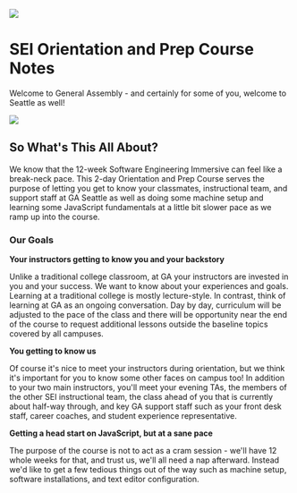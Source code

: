 ![](https://res.cloudinary.com/briezh/image/upload/v1582916398/ga_cog_qrs1ur.png)

# SEI Orientation and Prep Course Notes

Welcome to General Assembly - and certainly for some of you, welcome to Seattle as well!

![](https://res.cloudinary.com/briezh/image/upload/v1539805526/spaceneedle_ga_sea_ykjk40.jpg)

## So What's This All About?

We know that the 12-week Software Engineering Immersive can feel like a break-neck pace. This 2-day Orientation and Prep Course serves the purpose of letting you get to know your classmates, instructional team, and support staff at GA Seattle as well as doing some machine setup and learning some JavaScript fundamentals at a little bit slower pace as we ramp up into the course.

### Our Goals

**Your instructors getting to know you and your backstory**

Unlike a traditional college classroom, at GA your instructors are invested in you and your success. We want to know about your experiences and goals. Learning at a traditional college is mostly lecture-style. In contrast, think of learning at GA as an ongoing conversation. Day by day, curriculum will be adjusted to the pace of the class and there will be opportunity near the end of the course to request additional lessons outside the baseline topics covered by all campuses.

**You getting to know us**

Of course it's nice to meet your instructors during orientation, but we think it's important for you to know some other faces on campus too! In addition to your two main instructors, you'll meet your evening TAs, the members of the other SEI instructional team, the class ahead of you that is currently about half-way through, and key GA support staff such as your front desk staff, career coaches, and student experience representative.

**Getting a head start on JavaScript, but at a sane pace**

The purpose of the course is not to act as a cram session - we'll have 12 whole weeks for that, and trust us, we'll all need a nap afterward. Instead we'd like to get a few tedious things out of the way such as machine setup, software installations, and text editor configuration.
